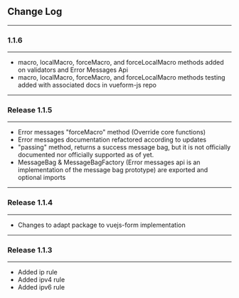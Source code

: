 ## Change Log

---

### 1.1.6

---
- macro, localMacro, forceMacro, and forceLocalMacro methods added on validators and Error Messages Api
- macro, localMacro, forceMacro, and forceLocalMacro methods testing added with associated docs in vueform-js repo
---

### Release 1.1.5

---
- Error messages "forceMacro" method (Override core functions)
- Error messages documentation refactored according to updates
- "passing" method, returns a success message bag, but it is not officially documented nor officially supported as of yet.
- MessageBag & MessageBagFactory (Error messages api is an implementation of the message bag prototype) are exported and optional imports

---

### Release 1.1.4

---
- Changes to adapt package to vuejs-form implementation


---

### Release 1.1.3

---
- Added ip rule
- Added ipv4 rule
- Added ipv6 rule
